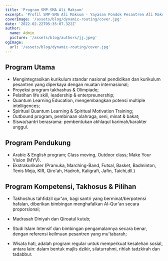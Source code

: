```yaml
---
title: 'Program SMP-SMA Ali Maksum'
excerpt: 'Profil SMP-SMA Ali Maksum - Yayasan Pondok Pesantren Ali Maksum, Krapyak, Yogyakarta'
coverImage: '/assets/blog/dynamic-routing/cover.jpg'
date: '2022-02-22T05:35:07.322Z'
author:
  name: Admin
  picture: '/assets/blog/authors/jj.jpeg'
ogImage:
  url: '/assets/blog/dynamic-routing/cover.jpg'
---
```


## Program Utama
- Mengintegrasikan kurikulum standar nasional pendidikan dan kurikulum pesantren yang diperkaya dengan  muatan internasional;
- Proyeksi program takhashus & Olimpiade;
- Pelatihan life skill, leadership & enterpreunership;
- Quantum Learning Education, mengembangkan potensi multiple intelligences;
- Spiritual Quantum Learning & Spiritual Motivation Training;
- Outbound program, pembinaan olahraga, seni, minat & bakat;
- Siswa/santri berasrama: pembentukan akhlaqul karimah/karakter unggul.
## Program Pendukung
- Arabic & English program; Class moving, Outdoor class; Make Your Vision (MYV).
- Ekstrakurikuler (Pramuka, Marching-Band, Futsal, Basket, Badminton, Tenis Meja, KIR, Qiro'ah, Hadroh, Kaligrafi, Jafin, Taichi,dll.)
## Program Kompetensi, Takhosus & Pilihan
- Takhoshus tahfidzil qur'an, bagi santri yang berminat/berpotensi hafalan, diberikan bimbingan menghafalkan Al-Qur'an secara proporsional;

- Madrasah Diniyah dan Qiroatul kutub;
- Studi Islam Intensif dan bimbingan pengamalannya secara benar, dengan referensi keilmuan pesantren yang mu'tabarah;
- Wisata hati, adalah program regular untuk memperkuat kesalehan sosial, antara lain: dalam bentuk majlis dzikir, silaturrahmi, rihlah tadzkirah dan tadabbur.
